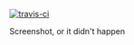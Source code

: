 [![travis-ci](https://travis-ci.org/hollannikas/ssoidh.svg?branch=master)](https://travis-ci.org/hollannikas/ssoidh)

Screenshot, or it didn't happen
